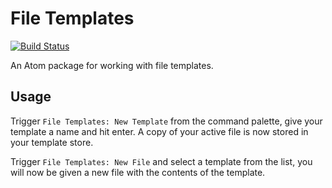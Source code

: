 # File Templates
[![Build Status](https://travis-ci.org/Arcath/file-templates.svg)](https://travis-ci.org/Arcath/file-templates)

An Atom package for working with file templates.

## Usage

Trigger `File Templates: New Template` from the command palette, give your template a name and hit enter. A copy of your active file is now stored in your template store.

Trigger `File Templates: New File` and select a template from the list, you will now be given a new file with the contents of the template.
